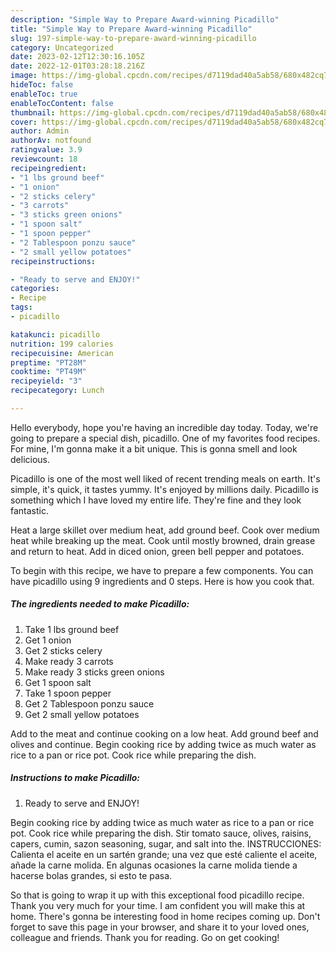 ```yaml
---
description: "Simple Way to Prepare Award-winning Picadillo"
title: "Simple Way to Prepare Award-winning Picadillo"
slug: 197-simple-way-to-prepare-award-winning-picadillo
category: Uncategorized
date: 2023-02-12T12:30:16.105Z
date: 2022-12-01T03:28:18.216Z
image: https://img-global.cpcdn.com/recipes/d7119dad40a5ab58/680x482cq70/picadillo-recipe-main-photo.jpg
hideToc: false
enableToc: true
enableTocContent: false
thumbnail: https://img-global.cpcdn.com/recipes/d7119dad40a5ab58/680x482cq70/picadillo-recipe-main-photo.jpg
cover: https://img-global.cpcdn.com/recipes/d7119dad40a5ab58/680x482cq70/picadillo-recipe-main-photo.jpg
author: Admin
authorAv: notfound
ratingvalue: 3.9
reviewcount: 18
recipeingredient:
- "1 lbs ground beef"
- "1 onion"
- "2 sticks celery"
- "3 carrots"
- "3 sticks green onions"
- "1 spoon salt"
- "1 spoon pepper"
- "2 Tablespoon ponzu sauce"
- "2 small yellow potatoes"
recipeinstructions:

- "Ready to serve and ENJOY!"
categories:
- Recipe
tags:
- picadillo

katakunci: picadillo 
nutrition: 199 calories
recipecuisine: American
preptime: "PT28M"
cooktime: "PT49M"
recipeyield: "3"
recipecategory: Lunch

---
```



Hello everybody, hope you're having an incredible day today. Today, we're going to prepare a special dish, picadillo. One of my favorites food recipes. For mine, I'm gonna make it a bit unique. This is gonna smell and look delicious.

Picadillo is one of the most well liked of recent trending meals on earth. It's simple, it's quick, it tastes yummy. It's enjoyed by millions daily. Picadillo is something which I have loved my entire life. They're fine and they look fantastic.

Heat a large skillet over medium heat, add ground beef. Cook over medium heat while breaking up the meat. Cook until mostly browned, drain grease and return to heat. Add in diced onion, green bell pepper and potatoes.


To begin with this recipe, we have to prepare a few components. You can have picadillo using 9 ingredients and 0 steps. Here is how you cook that.

<!--inarticleads1-->

##### The ingredients needed to make Picadillo:

1. Take 1 lbs ground beef
1. Get 1 onion
1. Get 2 sticks celery
1. Make ready 3 carrots
1. Make ready 3 sticks green onions
1. Get 1 spoon salt
1. Take 1 spoon pepper
1. Get 2 Tablespoon ponzu sauce
1. Get 2 small yellow potatoes


Add to the meat and continue cooking on a low heat. Add ground beef and olives and continue. Begin cooking rice by adding twice as much water as rice to a pan or rice pot. Cook rice while preparing the dish. 

<!--inarticleads2-->

##### Instructions to make Picadillo:


1. Ready to serve and ENJOY!

Begin cooking rice by adding twice as much water as rice to a pan or rice pot. Cook rice while preparing the dish. Stir tomato sauce, olives, raisins, capers, cumin, sazon seasoning, sugar, and salt into the. INSTRUCCIONES: Calienta el aceite en un sartén grande; una vez que esté caliente el aceite, añade la carne molida. En algunas ocasiones la carne molida tiende a hacerse bolas grandes, si esto te pasa. 

So that is going to wrap it up with this exceptional food picadillo recipe. Thank you very much for your time. I am confident you will make this at home. There's gonna be interesting food in home recipes coming up. Don't forget to save this page in your browser, and share it to your loved ones, colleague and friends. Thank you for reading. Go on get cooking!
